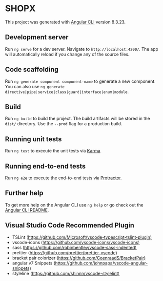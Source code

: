 # SHOPX

This project was generated with [Angular CLI](https://github.com/angular/angular-cli) version 8.3.23.

## Development server

Run `ng serve` for a dev server. Navigate to `http://localhost:4200/`. The app will automatically reload if you change any of the source files.

## Code scaffolding

Run `ng generate component component-name` to generate a new component. You can also use `ng generate directive|pipe|service|class|guard|interface|enum|module`.

## Build

Run `ng build` to build the project. The build artifacts will be stored in the `dist/` directory. Use the `--prod` flag for a production build.

## Running unit tests

Run `ng test` to execute the unit tests via [Karma](https://karma-runner.github.io).

## Running end-to-end tests

Run `ng e2e` to execute the end-to-end tests via [Protractor](http://www.protractortest.org/).

## Further help

To get more help on the Angular CLI use `ng help` or go check out the [Angular CLI README](https://github.com/angular/angular-cli/blob/master/README.md).

## Visual Studio Code Recommended Plugin

- TSLint (<https://github.com/Microsoft/vscode-typescript-tslint-plugin)>
- vscode-icons (<https://github.com/vscode-icons/vscode-icons)>
- sass (<https://github.com/robinbentley/vscode-sass-indented)>
- prettier (<https://github.com/prettier/prettier-vscode)>
- bracket pair colorizer (<https://github.com/CoenraadS/BracketPair)>
- angular v7 Snippets  (<https://github.com/johnpapa/vscode-angular-snippets)>
- styleline (<https://github.com/shinnn/vscode-stylelint)>
